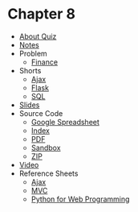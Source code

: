 # Chapter 8

* [About Quiz](https://docs.cs50.net/2018/fall/quiz/about.html)
* [Notes](notes)
* Problem
  * [Finance](https://docs.cs50.net/2019/ap/problems/finance/finance.html)
* Shorts
  * [Ajax](https://www.youtube.com/watch?v=dQcBs4S-wEQ)
  * [Flask](https://www.youtube.com/watch?v=X0dwkDh8kwA)
  * [SQL](https://www.youtube.com/watch?v=AywtnUjQ6X4)
* [Slides](https://cdn.cs50.net/2018/fall/lectures/8/lecture8.pdf)
* Source Code
  * [Google Spreadsheet](https://docs.google.com/spreadsheets/d/1lOcpedVe1TeT5cByAlkBnN0vU-TkU6XQJDeplWktY7k/edit?usp=sharing)
  * [Index](https://cdn.cs50.net/2018/fall/lectures/8/src8/)
  * [PDF](https://cdn.cs50.net/2018/fall/lectures/8/src8.pdf)
  * [Sandbox](https://sandbox.cs50.io/5cb25506-2dda-44df-a5b1-c11e17e76915)
  * [ZIP](https://cdn.cs50.net/2018/fall/lectures/8/src8.zip)
* [Video](https://video.cs50.net/2018/fall/lectures/8)
* Reference Sheets
  * [Ajax](/assets/pdfs/ajax.pdf)
  * [MVC](/assets/pdfs/mvc.pdf)
  * [Python for Web Programming](/assets/pdfs/python_for_web_programming.pdf)
